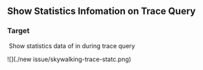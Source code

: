 ## Show Statistics Infomation on Trace Query

### Target

​    Show statistics data of in during trace query

![](./new issue/skywalking-trace-statc.png)